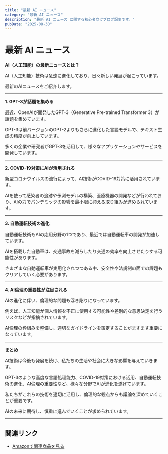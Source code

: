 ```yaml
---
title: "最新 AI ニュース"
category: "最新 AI ニュース"
description: "最新 AI ニュース に関する初心者向けブログ記事です。"
pubDate: "2025-08-30"
---
```


# 最新 AI ニュース

**AI（人工知能）の最新ニュースとは？**

AI（人工知能）技術は急速に進化しており、日々新しい発展が起こっています。

最新のAIニュースをご紹介します。



---

**1. GPT-3が話題を集める**

最近、OpenAIが開発したGPT-3（Generative Pre-trained Transformer 3）が話題を集めています。

GPT-3は前バージョンのGPT-2よりもさらに進化した言語モデルで、テキスト生成の精度が向上しています。

多くの企業や研究者がGPT-3を活用して、様々なアプリケーションやサービスを開発しています。



---

**2. COVID-19対策にAIが活用される**

新型コロナウイルスの流行によって、AI技術がCOVID-19対策に活用されています。

AIを使って感染者の追跡や予測モデルの構築、医療機器の開発などが行われており、AIの力でパンデミックの影響を最小限に抑える取り組みが進められています。



---

**3. 自動運転技術の進化**

自動運転技術もAIの応用分野の1つであり、最近では自動運転車の開発が加速しています。

AIを搭載した自動車は、交通事故を減らしたり交通の効率を向上させたりする可能性があります。

さまざまな自動運転車が実用化されつつある中、安全性や法規制の面での課題もクリアしていく必要があります。



---

**4. AI倫理の重要性が注目される**

AIの進化に伴い、倫理的な問題も浮き彫りになっています。

例えば、人工知能が個人情報を不正に使用する可能性や差別的な意思決定を行うリスクなどが指摘されています。

AI倫理の枠組みを整備し、適切なガイドラインを策定することがますます重要になっています。



---

**まとめ**

AI技術は今後も発展を続け、私たちの生活や社会に大きな影響を与えていきます。

GPT-3のような高度な言語処理能力、COVID-19対策における活用、自動運転技術の進化、AI倫理の重要性など、様々な分野でAIが進化を遂げています。

私たちがこれらの技術を適切に活用し、倫理的な観点からも議論を深めていくことが重要です。

AIの未来に期待し、慎重に進んでいくことが求められています。



---

## 関連リンク

- [Amazonで関連商品を見る](https://www.amazon.co.jp/s?k=%E6%9C%80%E6%96%B0+AI+%E3%83%8B%E3%83%A5%E3%83%BC%E3%82%B9&tag=autowritehubai-22)
